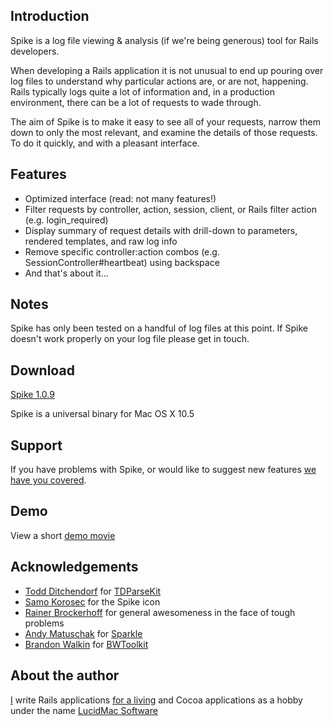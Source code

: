 ## Introduction

Spike is a log file viewing & analysis (if we're being generous) tool for Rails developers.

When developing a Rails application it is not unusual to end up pouring over log files to understand why particular actions are, or are not, happening. Rails typically logs quite a lot of information and, in a production environment, there can be a lot of requests to wade through.

The aim of Spike is to make it easy to see all of your requests, narrow them down to only the most relevant, and examine the details of those requests. To do it quickly, and with a pleasant interface.

## Features

* Optimized interface (read: not many features!)
* Filter requests by controller, action, session, client, or Rails filter action (e.g. login_required)
* Display summary of request details with drill-down to parameters, rendered templates, and raw log info
* Remove specific controller:action combos (e.g. SessionController#heartbeat) using backspace
* And that's about it...

## Notes

Spike has only been tested on a handful of log files at this point. If Spike doesn't work properly on your log file please get in touch.

## Download

<a href="http://lucidmac.com/pkg/spike/Spike-1.0.9.dmg">Spike 1.0.9</a>

Spike is a universal binary for Mac OS X 10.5

## Support

If you have problems with Spike, or would like to suggest new features [we have you covered](http://getsatisfaction.com/lucidmac/products/lucidmac_spike).

## Demo

View a short [demo movie](http://www.screencast.com/users/sandbags/folders/Jing/media/cdde1cdd-a4b6-4246-a562-088daecb543c)

## Acknowledgements

* [Todd Ditchendorf](http://ditchnet.org/) for [TDParseKit](http://ditchnet.org/tdparsekit/)
* [Samo Korosec](http://froodee.at) for the Spike icon
* [Rainer Brockerhoff](http://www.brockerhoff.net/products.html) for general awesomeness in the face of tough problems
* [Andy Matuschak](http://andymatuschak.org/) for [Sparkle](http://sparkle.andymatuschak.org/)
* [Brandon Walkin](http://www.brandonwalkin.com/) for [BWToolkit](http://www.brandonwalkin.com/blog/2008/11/13/introducing-bwtoolkit/)

## About the author

[I](http://mattmower.com/) write Rails applications [for a living](http://reeplay.it/) and Cocoa applications as a hobby under the name [LucidMac Software](http://lucidmac.com/) 
